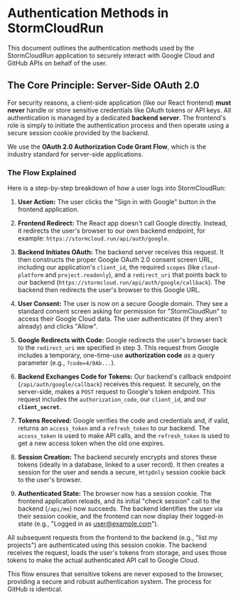 # Authentication Methods in StormCloudRun

This document outlines the authentication methods used by the StormCloudRun application to securely interact with Google Cloud and GitHub APIs on behalf of the user.

## The Core Principle: Server-Side OAuth 2.0

For security reasons, a client-side application (like our React frontend) **must never** handle or store sensitive credentials like OAuth tokens or API keys. All authentication is managed by a dedicated **backend server**. The frontend's role is simply to initiate the authentication process and then operate using a secure session cookie provided by the backend.

We use the **OAuth 2.0 Authorization Code Grant Flow**, which is the industry standard for server-side applications.

### The Flow Explained

Here is a step-by-step breakdown of how a user logs into StormCloudRun:

1.  **User Action:** The user clicks the "Sign in with Google" button in the frontend application.

2.  **Frontend Redirect:** The React app doesn't call Google directly. Instead, it redirects the user's browser to our own backend endpoint, for example: `https://stormcloud.run/api/auth/google`.

3.  **Backend Initiates OAuth:** The backend server receives this request. It then constructs the proper Google OAuth 2.0 consent screen URL, including our application's `client_id`, the required `scopes` (like `cloud-platform` and `project.readonly`), and a `redirect_uri` that points back to our backend (`https://stormcloud.run/api/auth/google/callback`). The backend then redirects the user's browser to this Google URL.

4.  **User Consent:** The user is now on a secure Google domain. They see a standard consent screen asking for permission for "StormCloudRun" to access their Google Cloud data. The user authenticates (if they aren't already) and clicks "Allow".

5.  **Google Redirects with Code:** Google redirects the user's browser back to the `redirect_uri` we specified in step 3. This request from Google includes a temporary, one-time-use **authorization code** as a query parameter (e.g., `?code=4/0Ab...`).

6.  **Backend Exchanges Code for Tokens:** Our backend's callback endpoint (`/api/auth/google/callback`) receives this request. It securely, on the server-side, makes a `POST` request to Google's token endpoint. This request includes the `authorization_code`, our `client_id`, and our **`client_secret`**.

7.  **Tokens Received:** Google verifies the code and credentials and, if valid, returns an `access_token` and a `refresh_token` to our backend. The `access_token` is used to make API calls, and the `refresh_token` is used to get a new access token when the old one expires.

8.  **Session Creation:** The backend securely encrypts and stores these tokens (ideally in a database, linked to a user record). It then creates a session for the user and sends a secure, `HttpOnly` session cookie back to the user's browser.

9.  **Authenticated State:** The browser now has a session cookie. The frontend application reloads, and its initial "check session" call to the backend (`/api/me`) now succeeds. The backend identifies the user via their session cookie, and the frontend can now display their logged-in state (e.g., "Logged in as user@example.com").

All subsequent requests from the frontend to the backend (e.g., "list my projects") are authenticated using this session cookie. The backend receives the request, loads the user's tokens from storage, and uses those tokens to make the actual authenticated API call to Google Cloud.

This flow ensures that sensitive tokens are never exposed to the browser, providing a secure and robust authentication system. The process for GitHub is identical.
